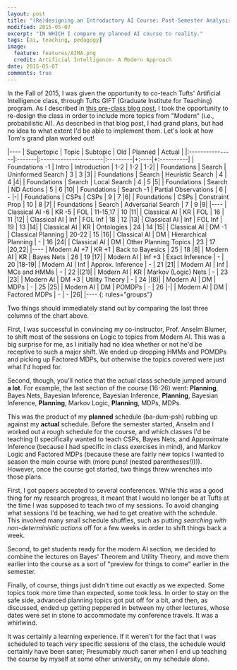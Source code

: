 ```yaml
---
layout: post
title: "(Re)designing an Introductory AI Course: Post-Semester Analysis"
modified: 2015-05-07
excerpt: "IN WHICH I compare my planned AI course to reality."
tags: [ai, teaching, pedagogy]
image:
  feature: features/AIMA.png
  credit: Artificial Intelligence- A Modern Approach
date: 2015-05-07
comments: true
---
```


In the Fall of 2015, I was given the opportunity to co-teach Tufts'
Artificial Intelligence class, through Tufts GIFT (Graduate 
Institute for Teaching) program. As I described in
[this pre-class blog post](http://williamstome.github.io//initial-thoughts-on-re-designing-an-introductory-ai-course/),
I took the opportunity to re-design the 
class in order to include more topics from "Modern" (i.e.,
probabilistic AI). As described in that blog post, I had grand plans,
but had no idea to what extent I'd be able to implement them. 
Let's look at how Tom's grand plan worked out!

|----
| Supertopic      | Topic  | Subtopic              |      Old | Planned | Actual |
|:----------------|:-------|:----------------------|:---------|+:----|+:----------|
| Foundations -1  | Intro  | Introduction          |      1-2 | 1-2 | 1-2|
| Foundations     | Search | Uninformed Search     |        3 |   3 |3|
| Foundations     | Search | Heuristic Search      |        4 |   4 |4|
| Foundations     | Search | Local Search          |        4 |   5 |5|
| Foundations     | Search | ND Actions            |        5 |   6 |10|
| Foundations     | Search -1 | Partial Observations  |        6 |   - |-|
| Foundations     | CSPs   | CSPs                  |        9 |   7 |6|
| Foundations     | CSPs   | Constraint Prop       |       10 |   8 |7|
| Foundations     | Search | Adversarial Search    |        7 |   9 |9|
|----
| Classical AI -6 | KR -5  | FOL                   | 11-15,17 |  10 |11|
| Classical AI    | KR     | FOL                   |       16 |  11 |12|
| Classical AI    | Inf    | FOL Inf               |       18 |  12 |13|
| Classical AI    | Inf    | FOL Inf               |       19 |  13 |14|
| Classical AI    | KR     | Ontologies            |       24 |  14 |15|
| Classical AI    | DM -1  | Classical Planning    |    20-22 |  15 |16|
| Classical AI    | DM     | Hierarchical Planning |        - |  16 |24|
| Classical AI    | DM     | Other Planning Topics |       23 |  17 |20,22|
|----
| Modern AI +7    | KR  +1 | Back to Bayesics      |       25 |  18 |8|
| Modern AI       | KR     | Bayes Nets            |       26 |  19 |17|
| Modern AI       | Inf +3 | Exact Inference       |        - |  20 |18-19|
| Modern AI       | Inf    | Approx. Inference     |        - |  21 |21|
| Modern AI       | Inf    | MCs and HMMs          |        - |  22 |(21)|
| Modern AI       | KR     | Markov (Logic) Nets   |        - |  23 |23|
| Modern AI       | DM +3  | Utility Theory        |        - |  24 |(8)|
| Modern AI       | DM     | MDPs                  |        - |  25 |25|
| Modern AI       | DM     | POMDPs                |        - |  26 |-|
| Modern AI       | DM     | Factored MDPs         |        - |  - |26|
|----
{: rules="groups"}

Two things should immediately stand out by comparing the last three
columns of the chart above.  

First, I was successful in convincing my co-instructor, Prof. Anselm
Blumer, to shift most of the sessions on Logic to topics from Modern
AI. This was a big surprise for me, as I initially had no idea whether
or not he'd be receptive to such a major shift. We ended up dropping
HMMs and POMDPs and picking up Factored MDPs, but otherwise the topics
covered were just what I'd hoped for.  

Second, though, you'll notice that the actual class schedule jumped
around **a lot**. For example, the last section of the course (16-26)
went: **Planning**, Bayes Nets, Bayesian Inference, Bayesian Inference,
**Planning**, Bayesian Inference, **Planning**, Markov Logic,
**Planning**, MDPs, MDPs.  

This was the product of my **planned** schedule (ba-dum-psh) rubbing
up against my **actual** schedule. Before the semester started, Anselm
and I worked out a rough schedule for the course, and which classes
I'd be teaching (I specifically wanted to teach CSPs, Bayes Nets, and Approximate
Inference (because I had specific in class exercises in mind), and
Markov Logic and Factored MDPs (because these are fairly new topics I
wanted to season the main course with (more puns! (nested
parentheses!)))).
However, once the course got started, two things threw wrenches into
those plans.  

First, I got papers accepted to several
conferences. While this was a good thing for my research progress, it
meant that I would no longer be at Tufts at the time I was supposed to
teach two of my sessions. To avoid changing what sessions I'd be
teaching, we had to get creative with the schedule. This involved many
small schedule shuffles, such as
putting *searching with non-deterministic actions* off for a few
weeks in order to shift things back a week.  

Second, to get students ready for the modern AI section, we decided to
combine the lectures on Bayes' Theorem and Utility Theory, and move
them earlier into the course as a sort of "preview for things to come"
earlier in the semester.  

Finally, of course, things just didn't time out exactly as we
expected. Some topics took more time than expected, some took less. In
order to stay on the safe side, advanced planning topics got put off
for a bit, and then, as discussed, ended up getting peppered in
between my other lectures, whose dates were set in stone to accommodate
my conference travels. It was a whirlwind.  

It was certainly a learning experience. If it weren't for the fact
that I was scheduled to teach very specific sessions of the class, the
schedule would certainly have been saner; Presumably *much* saner when
I end up teaching the course by myself at some other university, on my
schedule alone.
